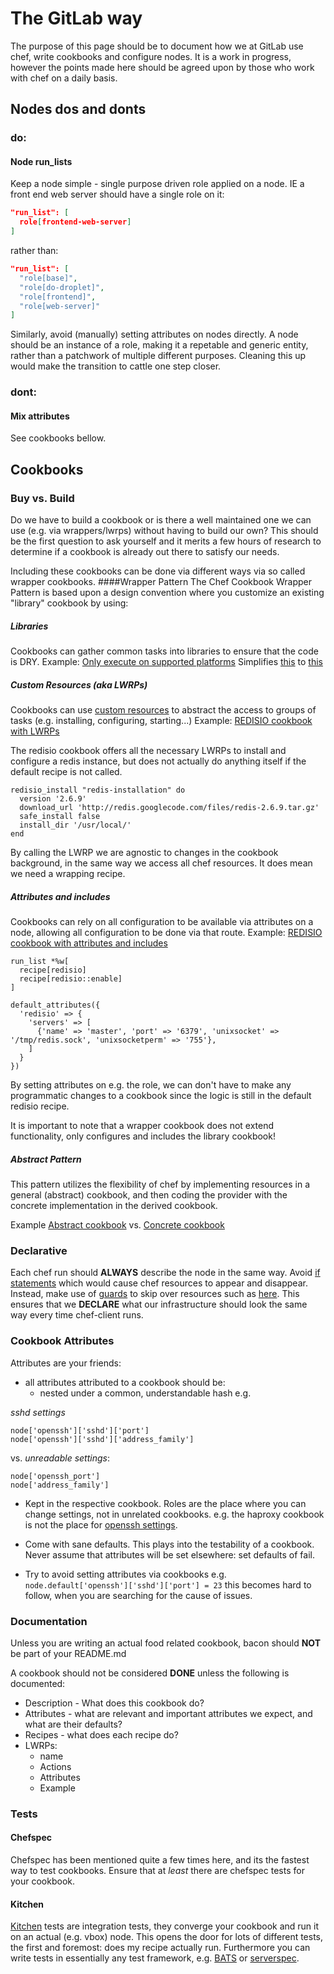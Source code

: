 # The GitLab way

The purpose of this page should be to document how we at GitLab use chef, write cookbooks and configure nodes. It is a work in progress, however the points made here should be agreed upon by those who work with chef on a daily basis.


## Nodes dos and donts
### **do**:
#### Node run_lists
Keep a node simple - single purpose driven role applied on a node. 
IE a front end web server should have a single role on it: 
```json
"run_list": [
  role[frontend-web-server]
]
``` 
rather than:
```json
"run_list": [
  "role[base]",
  "role[do-droplet]",
  "role[frontend]",
  "role[web-server]"
]
```
Similarly, avoid (manually) setting attributes on nodes directly.
A node should be an instance of a role, making it a repetable and generic entity, rather than a patchwork of multiple different purposes. Cleaning this up would make the transition to cattle one step closer.

### dont:
#### Mix attributes
See cookbooks bellow.

## Cookbooks

### Buy vs. Build 
Do we have to build a cookbook or is there a well maintained one we can use (e.g. via wrappers/lwrps) without having to build our own? This should be the first question to ask yourself and it merits a few hours of research to determine if a cookbook is already out there to satisfy our needs. 

Including these cookbooks can be done via different ways via so called wrapper cookbooks.
####Wrapper Pattern
The Chef Cookbook Wrapper Pattern is based upon a design convention where you customize an existing "library" cookbook by using:
##### Libraries
Cookbooks can gather common tasks into libraries to ensure that the code is DRY.
Example:
[Only execute on supported platforms](https://github.com/jtimberman/enforce_supported_platform-cookbook)
Simplifies [this](https://gitlab.com/gitlab-cookbooks/gitlab-nfs-cluster/commit/739040f16e901c66fa70ed6014768898f0b67f6a#16f5421f9f20b9e5d3af7fc7cdd6ff9b7de716cc_0_1) to [this](https://gitlab.com/gitlab-cookbooks/gitlab-nfs-cluster/commit/ebd432345d4356818ad4a85ac436b33c9f9c8d65#2aeda62be0e44bf1b010cc93e2e1ed1348a65b4c_4_4)

##### Custom Resources (aka LWRPs)
Cookbooks can use [custom resources](https://docs.chef.io/custom_resources.html) to abstract the access to groups of tasks (e.g. installing, configuring, starting...) 
Example:
[REDISIO cookbook with LWRPs](https://github.com/brianbianco/redisio#lwrp-examples)

The redisio cookbook offers all the necessary LWRPs to install and configure a redis instance, but does not actually do anything itself if the default recipe is not called. 

```
redisio_install "redis-installation" do
  version '2.6.9'
  download_url 'http://redis.googlecode.com/files/redis-2.6.9.tar.gz'
  safe_install false
  install_dir '/usr/local/'
end
```
By calling the LWRP we are agnostic to changes in the cookbook background, in the same way we access all chef resources. It does mean we need a wrapping recipe.

##### Attributes and includes
Cookbooks can rely on all configuration to be available via attributes on a node, allowing all configuration to be done via that route.
Example:
[REDISIO cookbook with attributes and includes](https://github.com/brianbianco/redisio#role-file-examples)
```
run_list *%w[
  recipe[redisio]
  recipe[redisio::enable]
]

default_attributes({
  'redisio' => {
    'servers' => [
      {'name' => 'master', 'port' => '6379', 'unixsocket' => '/tmp/redis.sock', 'unixsocketperm' => '755'},
    ]
  }
})
```
By setting attributes on e.g. the role, we can don't have to make any programmatic changes to a cookbook since the logic is still in the default redisio recipe.

It is important to note that a wrapper cookbook does not extend functionality, only configures and includes the library cookbook!



##### Abstract Pattern
This pattern utilizes the flexibility of chef by implementing resources in a general (abstract) cookbook, and then coding the provider with the concrete implementation in the derived cookbook.

Example
[Abstract cookbook](https://github.com/rightscale/rightscale_cookbooks/tree/master/cookbooks/db/)
vs.
[Concrete cookbook](https://github.com/rightscale/rightscale_cookbooks/tree/master/cookbooks/db_mysql)



### Declarative
Each chef run should **ALWAYS** describe the node in the same way.
Avoid [if statements](https://gitlab.com/gitlab-cookbooks/gitlab-nfs-cluster/commit/f772209475bdc4dac1a530f80666dda6c3e6ec93#16f5421f9f20b9e5d3af7fc7cdd6ff9b7de716cc_23_15) which would cause chef resources to appear and disappear. Instead, make use of [guards](https://docs.chef.io/resource_common.html#guards) to skip over resources such as [here](https://gitlab.com/gitlab-cookbooks/gitlab-nfs-cluster/commit/c78108caffcdfd2e37cf2ba59759fbb93f77db4a#16f5421f9f20b9e5d3af7fc7cdd6ff9b7de716cc_29_22). This ensures that we **DECLARE** what our infrastructure should look the same way every time chef-client runs.

### Cookbook Attributes
Attributes are your friends:

* all attributes attributed to a cookbook should be:
    - nested under a common, understandable hash e.g. 

*sshd settings*
```
node['openssh']['sshd']['port']
node['openssh']['sshd']['address_family']
```
vs. *unreadable settings*:
```
node['openssh_port']
node['address_family']
```
  - Kept in the respective cookbook. 
     Roles are the place where you can change settings, not in unrelated cookbooks. e.g. the haproxy cookbook is not the place for [openssh settings](https://gitlab.com/gitlab-cookbooks/gitlab-haproxy/commit/f8aaa5d3ec344fba38bd15948d04854317e9e3ce#20875b27e096b4a4356a90b6ae97d03a1dbf877a_35_32).

  - Come with sane defaults. This plays into the testability of  a cookbook. Never assume that attributes will be set elsewhere: set defaults of fail.
* Try to avoid setting attributes via cookbooks e.g. `node.default['openssh']['sshd']['port'] = 23` this becomes hard to follow, when you are searching for the cause of issues.
### Documentation
Unless you are writing an actual food related cookbook, bacon should **NOT** be part of your README.md 

A cookbook should not be considered **DONE** unless the following is documented:

*  Description - What does this cookbook do?
* Attributes - what are relevant and important attributes we expect, and what are their defaults?
* Recipes - what does each recipe do?
* LWRPs: 
    * name
    * Actions
    * Attributes
    * Example


### Tests
#### Chefspec
Chefspec has been mentioned quite a few times here, and its the fastest way to test cookbooks. Ensure that at *least*  there are chefspec tests for your cookbook. 

#### Kitchen
[Kitchen](http://kitchen.ci/docs/getting-started/) tests are integration tests, they converge your cookbook and run it on an actual (e.g. vbox) node. This opens the door for lots of different tests, the first and foremost: does my recipe actually run.
Furthermore you can write tests in essentially any test framework, e.g. [BATS](https://github.com/sstephenson/bats) or [serverspec](http://serverspec.org/).
